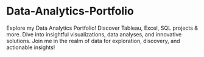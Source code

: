 # Data-Analytics-Portfolio
Explore my Data Analytics Portfolio! Discover Tableau, Excel, SQL projects &amp; more. Dive into insightful visualizations, data analyses, and innovative solutions. Join me in the realm of data for exploration, discovery, and actionable insights!
